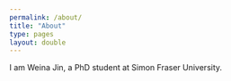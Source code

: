 ```yaml
---
permalink: /about/
title: "About"
type: pages
layout: double
---
```


I am Weina Jin, a PhD student at Simon Fraser University.
